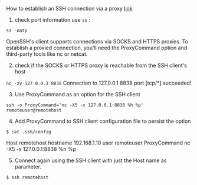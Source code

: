 How to establish an SSH connection via a proxy
[link](https://www.simplified.guide/ssh/connect-via-socks-proxy)

1. check port information use `ss` :

`ss -natp`

OpenSSH's client supports connections via SOCKS and HTTPS proxies.
To establish a proxied connection, you'll need the ProxyCommand option
and third-party tools like nc or netcat.

2. check if the SOCKS or HTTPS proxy is reachable from the SSH client's host

`nc -zv 127.0.0.1 8838`
Connection to 127.0.0.1 8838 port [tcp/*] succeeded!

3. Use ProxyCommand as an option for the SSH client

`ssh -o ProxyCommand='nc -X5 -x 127.0.0.1:8838 %h %p' remoteuser@remotehost`

4. Add ProxyCommand to SSH client configuration file to persist the option

`$ cat .ssh/config`

Host remotehost
    hostname 192.168.1.10
    user remoteuser
    ProxyCommand nc -X5 -x 127.0.0.1:8838 %h %p

5. Connect again using the SSH client with just the Host name as parameter.

`$ ssh remotehost`
